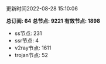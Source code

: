 更新时间2022-08-28 15:10:06

**总订阅: 64**
**总节点: 9221**
**有效节点: 1898**
- ss节点: 231
- ssr节点: 4
- v2ray节点: 1611
- trojan节点: 52
